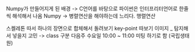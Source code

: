 Numpy가 만들어지게 된 배경
-> C언어를 바탕으로 파이썬은 인터프리터언어로 한줄씩 해석해서 나옴
Numpy -> 병렬연산을 해야하는데 느리다. 행렬연산

스켈레톤 따서 하나의 장면으로 합체해서 돌려보기 key-point 따보기
이미지 _ 탐지해서 넣을지 고민 
-> class 구분
다음주 수요일 10:00 ~ 11:00 미팅 하기로 함 (국립생태원)



